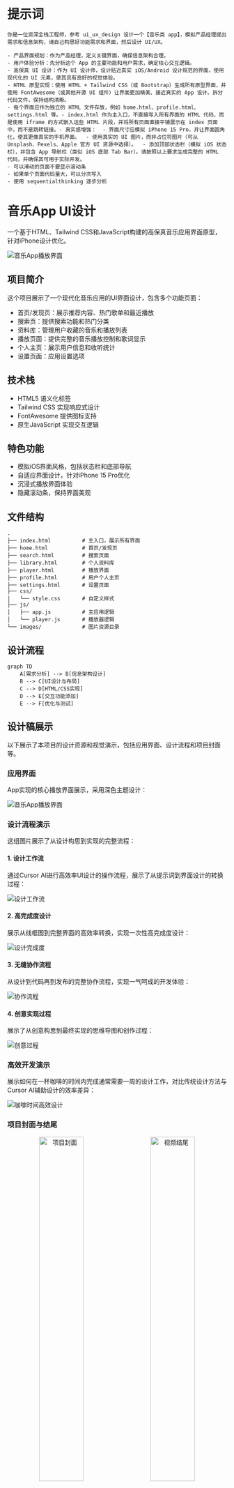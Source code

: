 # 提示词 

```
你是一位资深全栈工程师，参考 ui_ux_design 设计一个【音乐类 app】，模拟产品经理提出需求和信息架构，请自己构思好功能需求和界面，然后设计 UI/UX。

- 产品界面规划：作为产品经理，定义关键界面，确保信息架构合理。
- 用户体验分析：先分析这个 App 的主要功能和用户需求，确定核心交互逻辑。
- 高保真 UI 设计：作为 UI 设计师，设计贴近真实 iOS/Android 设计规范的界面，使用现代化的 UI 元素，使其具有良好的视觉体验。
- HTML 原型实现：使用 HTML + Tailwind CSS（或 Bootstrap）生成所有原型界面，并使用 FontAwesome（或其他开源 UI 组件）让界面更加精美、接近真实的 App 设计。拆分代码文件，保持结构清晰。
- 每个界面应作为独立的 HTML 文件存放，例如 home.html、profile.html、settings.html 等。- index.html 作为主入口，不直接写入所有界面的 HTML 代码，而是使用 iframe 的方式嵌入这些 HTML 片段，并将所有页面直接平铺展示在 index 页面中，而不是跳转链接。- 真实感增强：  - 界面尺寸应模拟 iPhone 15 Pro，并让界面圆角化，使其更像真实的手机界面。  - 使用真实的 UI 图片，而非占位符图片（可从 Unsplash、Pexels、Apple 官方 UI 资源中选择）。  - 添加顶部状态栏（模拟 iOS 状态栏），并包含 App 导航栏（类似 iOS 底部 Tab Bar）。请按照以上要求生成完整的 HTML 代码，并确保其可用于实际开发。
- 可以滑动的页面不要显示滚动条
- 如果单个页面代码量大，可以分次写入
- 使用 sequentialthinking 逐步分析
```

# 音乐App UI设计

一个基于HTML、Tailwind CSS和JavaScript构建的高保真音乐应用界面原型，针对iPhone设计优化。

![音乐App播放界面](screenshot.png)

## 项目简介

这个项目展示了一个现代化音乐应用的UI界面设计，包含多个功能页面：

- 首页/发现页：展示推荐内容、热门歌单和最近播放
- 搜索页：提供搜索功能和热门分类
- 资料库：管理用户收藏的音乐和播放列表
- 播放页面：提供完整的音乐播放控制和歌词显示
- 个人主页：展示用户信息和收听统计
- 设置页面：应用设置选项

## 技术栈

- HTML5 语义化标签
- Tailwind CSS 实现响应式设计
- FontAwesome 提供图标支持
- 原生JavaScript 实现交互逻辑

## 特色功能

- 模拟iOS界面风格，包括状态栏和底部导航
- 自适应界面设计，针对iPhone 15 Pro优化
- 沉浸式播放界面体验
- 隐藏滚动条，保持界面美观

## 文件结构

```
.
├── index.html          # 主入口，展示所有界面
├── home.html           # 首页/发现页
├── search.html         # 搜索页面
├── library.html        # 个人资料库
├── player.html         # 播放界面
├── profile.html        # 用户个人主页
├── settings.html       # 设置页面
├── css/
│   └── style.css       # 自定义样式
├── js/
│   ├── app.js          # 主应用逻辑
│   └── player.js       # 播放器逻辑
└── images/             # 图片资源目录
```

## 设计流程

```mermaid
graph TD
    A[需求分析] --> B[信息架构设计]
    B --> C[UI设计与布局]
    C --> D[HTML/CSS实现]
    D --> E[交互功能添加]
    E --> F[优化与测试]
```

## 设计稿展示

以下展示了本项目的设计资源和视觉演示，包括应用界面、设计流程和项目封面等。

### 应用界面

App实现的核心播放界面展示，采用深色主题设计：

![音乐App播放界面](screenshot.png)

### 设计流程演示

这组图片展示了从设计构思到实现的完整流程：

#### 1. 设计工作流

通过Cursor AI进行高效率UI设计的操作流程，展示了从提示词到界面设计的转换过程：

![设计工作流](stage1-workflow%201.png)

#### 2. 高完成度设计

展示从线框图到完整界面的高效率转换，实现一次性高完成度设计：

![设计完成度](stage2-completion.png)

#### 3. 无缝协作流程

从设计到代码再到发布的完整协作流程，实现一气呵成的开发体验：

![协作流程](stage3-collaboration.png)

#### 4. 创意实现过程

展示了从创意构思到最终实现的思维导图和创作过程：

![创意过程](stage4-creativity.png)

### 高效开发演示

展示如何在一杯咖啡的时间内完成通常需要一周的设计工作，对比传统设计方法与Cursor AI辅助设计的效率差异：

![咖啡时间高效设计](coffee-efficiency%201.png)

### 项目封面与结尾

<div align="center">
  <img src="cursor-cover%201.png" width="45%" alt="项目封面" style="margin-right:5%">
  <img src="video-ending%201.png" width="45%" alt="视频结尾">
</div>

左图为项目封面设计，展示"零代码搞定高保真App UI设计"的核心理念；右图为视频结尾画面，呈现"只需一杯咖啡的时间，完成一周的工作"的效率提升价值。

## 使用方法

1. 克隆仓库到本地
2. 打开`index.html`查看所有界面
3. 点击各个界面查看详情

## 未来计划

- 添加深色模式支持
- 实现更多动画效果
- 提供用户自定义主题功能
- 完善播放器功能

## 许可

本项目仅用于学习和演示目的。 
